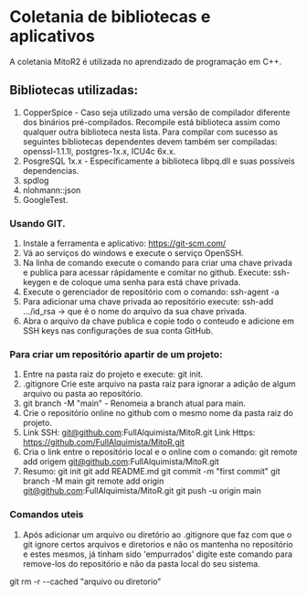 # Coletania de bibliotecas e aplicativos
A coletania MitoR2 é utilizada no aprendizado de programação
em C++.

## Bibliotecas utilizadas:
1. CopperSpice - Caso seja utilizado uma versão de compilador
   diferente dos binários pré-compilados. Recompile está biblioteca
   assim como qualquer outra biblioteca nesta lista.
   Para compilar com sucesso as seguintes bibliotecas dependentes
   devem também ser compiladas: openssl-1.1.1l, postgres-1x.x,
   ICU4c 6x.x.
2. PosgreSQL 1x.x - Especificamente a biblioteca libpq.dll e suas
   possíveis dependencias.
3. spdlog
4. nlohmann::json
5. GoogleTest.

### Usando GIT.
1. Instale a ferramenta e aplicativo: https://git-scm.com/
2. Vá ao serviços do windows e execute o serviço OpenSSH.
3. Na linha de comando execute o comando para criar uma chave
   privada e publica para acessar rápidamente e comitar no
   github. Execute: ssh-keygen e de coloque uma senha para
   está chave privada.
4. Execute o gerenciador de repositório com o comando:  ssh-agent -a
5. Para adicionar uma chave privada ao repositório execute:
   ssh-add .../id_rsa -> que é o nome do arquivo da sua chave
   privada.
6. Abra o arquivo da chave publica e copie todo o conteudo e
   adicione em SSH keys nas configurações de sua conta GitHub.

### Para criar um repositório apartir de um projeto:
1. Entre na pasta raiz do projeto e execute: git init.
2. .gitignore Crie este arquivo na pasta raiz para ignorar
   a adição de algum arquivo ou pasta ao repositório.
3. git branch -M "main" - Renomeia a branch atual para main.
4. Crie o repositório online no github com o mesmo nome da
   pasta raiz do projeto.
5. Link SSH: git@github.com:FullAlquimista/MitoR.git
   Link Https: https://github.com/FullAlquimista/MitoR.git
6. Cria o link entre o repositório local e o online com o
   comando: git remote add origem git@github.com:FullAlquimista/MitoR.git
7. Resumo:
   git init
   git add README.md
   git commit -m "first commit"
   git branch -M main
   git remote add origin git@github.com:FullAlquimista/MitoR.git
   git push -u origin main

### Comandos uteis
1. Após adicionar um arquivo ou diretório ao .gitignore que faz
   com que o git ignore certos arquivos e diretorios e não os
   mantenha no repositório e estes mesmos, já tinham sido 'empurrados'
   digite este comando para remove-los do repositório e não da
   pasta local do seu sistema.

git rm -r --cached "arquivo ou diretorio"